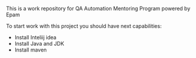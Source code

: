 This is a work repository for QA Automation Mentoring Program powered by Epam

To start work with this project you should have next capabilities:
- Install Inteliij idea
- Install Java and JDK
- Install maven
